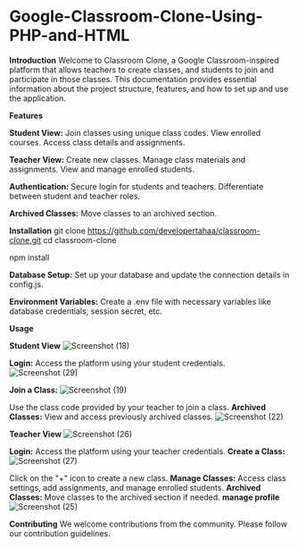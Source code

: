 # Google-Classroom-Clone-Using-PHP-and-HTML

**Introduction**
Welcome to Classroom Clone, a Google Classroom-inspired platform that allows teachers to create classes, and students to join and participate in those classes. This documentation provides essential information about the project structure, features, and how to set up and use the application.

**Features**

**Student View:**
Join classes using unique class codes.
View enrolled courses.
Access class details and assignments.

**Teacher View:**
Create new classes.
Manage class materials and assignments.
View and manage enrolled students.

**Authentication:**
Secure login for students and teachers.
Differentiate between student and teacher roles.

**Archived Classes:**
Move classes to an archived section.

**Installation**
git clone https://github.com/developertahaa/classroom-clone.git
cd classroom-clone

npm install

**Database Setup:**
Set up your database and update the connection details in config.js.

**Environment Variables:**
Create a .env file with necessary variables like database credentials, session secret, etc.

**Usage**

**Student View**
![Screenshot (18)](https://github.com/developertahaa/Google-Classroom-Clone-Using-PHP-and-HTML/assets/75298003/ff7c808f-006c-4dbd-bd55-b9e72c3b1698)

**Login:**
Access the platform using your student credentials.
![Screenshot (29)](https://github.com/developertahaa/Google-Classroom-Clone-Using-PHP-and-HTML/assets/75298003/098481b4-a7eb-41ac-aee8-c36077125b60)

**Join a Class:**
![Screenshot (19)](https://github.com/developertahaa/Google-Classroom-Clone-Using-PHP-and-HTML/assets/75298003/601a4078-9b62-4b34-bafa-ad8440da1075)

Use the class code provided by your teacher to join a class.
**Archived Classes:**
View and access previously archived classes.
![Screenshot (22)](https://github.com/developertahaa/Google-Classroom-Clone-Using-PHP-and-HTML/assets/75298003/15880984-e017-461a-87ab-240e6d877603)

**Teacher View**
![Screenshot (26)](https://github.com/developertahaa/Google-Classroom-Clone-Using-PHP-and-HTML/assets/75298003/5f4049df-cfbf-426f-9099-a5c03f721265)

**Login:**
Access the platform using your teacher credentials.
**Create a Class:**
![Screenshot (27)](https://github.com/developertahaa/Google-Classroom-Clone-Using-PHP-and-HTML/assets/75298003/60c421d5-c348-47dc-821d-9990278e3977)

Click on the "+" icon to create a new class.
**Manage Classes:**
Access class settings, add assignments, and manage enrolled students.
**Archived Classes:**
Move classes to the archived section if needed.
**manage profile**
![Screenshot (25)](https://github.com/developertahaa/Google-Classroom-Clone-Using-PHP-and-HTML/assets/75298003/c1f2c66a-0202-43d2-b307-adc113303643)

**Contributing**
We welcome contributions from the community. Please follow our contribution guidelines.




